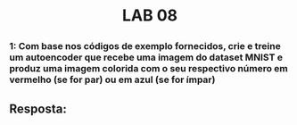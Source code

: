 <h1>
    <p align="center">
        LAB 08
    </p>
</h1>

### 1: Com base nos códigos de exemplo fornecidos, crie e treine um autoencoder que recebe uma imagem do dataset MNIST e produz uma imagem colorida com o seu respectivo número em vermelho (se for par) ou em azul (se for ímpar)


## Resposta: